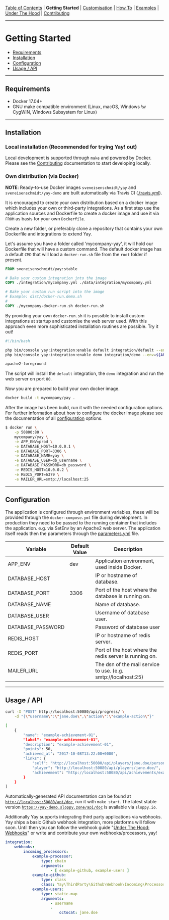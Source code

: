[Table of Contents](README.md) | **Getting Started** | [Customisation](customisation.md) | [How To](how-to.md) | [Examples](examples.md) | [Under The Hood](under-the-hood.md) | [Contributing](contributing.md)



---

# Getting Started

* [Requirements](getting-started.md#requirements)
* [Installation](getting-started.md#installation)
* [Configuration](getting-started.md#configuration)
* [Usage / API](getting-started.md#usage--api)

---

## Requirements

- Docker 17.04+
- GNU make compatible environment (Linux, macOS, Windows \w CygWIN, Windows Subsystem for Linux)

---

## Installation

### Local installation (Recommended for trying Yay! out)

Local development is supported through `make` and powered by Docker. Please see the [Contributing](contributing.md) documentation to start developing locally.

### Own distribution (via Docker)

__NOTE__: Ready-to-use Docker images `sveneisenschmidt/yay` and `sveneisenschmidt/yay-demo` are built automatically via Travis CI ([.travis.yml](../.travis.yml)).

It is encouraged to create your own distribution based on a docker image which includes your own or third-party integrations. As a first step use the application sources and Dockerfile to create a docker image and use it via `FROM` as basis for your own `Dockerfile`.

Create a new folder, or preferably clone a repository that contains your own Dockerfile and integrations to extend Yay.

Let's assume you have a folder called 'mycompany-yay', it will hold our Dockerfile that will have a custom command. The default docker image has a default `CMD` that will load a `docker-run.sh` file from the `root` folder if present.

```Dockerfile
FROM sveneisenschmidt/yay:stable

# Bake your custom integration into the image
COPY ./integration/mycompany.yml ./data/integration/mycompany.yml

# Bake your custom run script into the image
# Example: dist/docker-run.demo.sh
#
COPY ./mycompany-docker-run.sh docker-run.sh
```

By providing your own `docker-run.sh` it is possible to install custom integrations at startup and customise the web server used. With this approach even more sophisticated installation routines are possible. Try it out!

```bash
#!/bin/bash

php bin/console yay:integration:enable default integration/default --env=${APP_ENV}
php bin/console yay:integration:enable demo integration/demo --env=${APP_ENV}

apache2-foreground
```

The script will install the `default` integration, the `demo` integration and run the web server on port `80`.

Now you are prepared to build your own docker image.
```bash
docker build -t mycompany/yay .
```

After the image has been build, run it with the needed configuration options. For further information about how to configure the docker image please see the documentation of all [configuration](configuration.md) options.
```bash
$ docker run \
    -p 50800:80 \
    mycompany/yay \
    -e APP_ENV=prod \
    -e DATABASE_HOST=10.0.0.1 \
    -e DATABASE_PORT=3306 \
    -e DATABASE_NAME=yay \
    -e DATABASE_USER=db_username \
    -e DATABASE_PASSWORD=db_password \
    -e REDIS_HOST=10.0.0.2 \
    -e REDIS_PORT=6379 \
    -e MAILER_URL=smtp://localhost:25
```

---

## Configuration

The application is configured through environment variables, these will be provided through the `docker-compose.yml` file during development. In production they need to be passed to the running container that includes the application. e.g. via SetEnv by an Apache2 web server. The application itself reads then the parameters through the [parameters.yml](../config/parameters.yml) file.

| Variable | Default Value | Description |
|---|---|---|
| APP_ENV | dev | Application environment, used inside Docker. |
| DATABASE_HOST | | IP or hostname of database. |
| DATABASE_PORT | 3306 | Port of the host where the database is running on. |
| DATABASE_NAME | | Name of database. |
| DATABASE_USER | | Username of database user. |
| DATABASE_PASSWORD | | Password of database user |
| REDIS_HOST | | IP or hostname of redis server. |
| REDIS_PORT | | Port of the host where the redis server is running on. |
| MAILER_URL | | The dsn of the mail service to use. (e.g. smtp://localhost:25) |

---

## Usage / API

```bash
curl -X "POST" http://localhost:50080/api/progress/ \
    -d "{\"username\":\"jane.doe\",\"action\":\"example-action\"}"

[
    {
        "name": "example-achievement-01",
        "label": "example-achievement-01",
        "description": "example-achievement-01",
        "points": 50,
        "achieved_at": "2017-10-08T13:22:08+0000",
        "links": {
            "self": "http://localhost:50080/api/players/jane.doe/personal-achievements/",
            "player": "http://localhost:50080/api/players/jane.doe/",
            "achievement": "http://localhost:50080/api/achievements/example-achievement-01/"
        }
    }
]
```

Automatically-generated API documentation can be found at [`http://localhost:50080/api/doc`](http://localhost:50080/api/doc), run it with `make start`. The latest stable version [`https://yay-demo.sloppy.zone/api/doc`](https://yay-demo.sloppy.zone/api/doc) is available via `sloppy.io`.

Additionally Yay supports integrating third party applications via webhooks. Yay ships a basic Github webhook integration, more platforms will follow soon. Until then you can follow the webhook guide "[Under The Hood: Webhooks](under-the-hood.md#webhooks)" or write and contribute your own webhooks/processors, yay!

```yml
integration:
    webhooks:
        incoming_processors:
            example-processor:
                type: chain
                arguments:
                    - [ example-github, example-users ]
            example-github:
                type: class
                class: Yay\ThirdParty\Github\Webhook\Incoming\Processor\GithubProcessor
            example-users:
                type: static-map
                arguments:
                    - username
                    -
                        octocat: jane.doe
```
